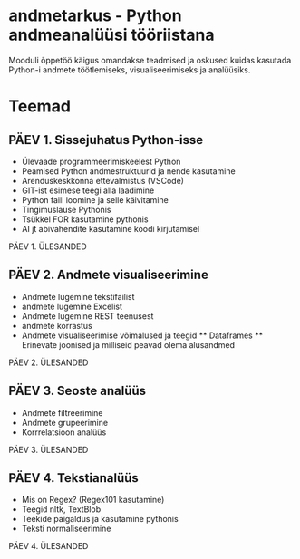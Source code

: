 # andmetarkus - Python andmeanalüüsi tööriistana 

Mooduli õppetöö käigus omandakse teadmised ja oskused kuidas kasutada Python-i andmete töötlemiseks, visualiseerimiseks ja analüüsiks. 

# Teemad

## PÄEV 1. Sissejuhatus Python-isse

* Ülevaade programmeerimiskeelest Python
* Peamised Python andmestruktuurid ja nende kasutamine
* Arenduskeskkonna ettevalmistus (VSCode)
* GIT-ist esimese teegi alla laadimine
* Python faili loomine ja selle käivitamine
* Tingimuslause Pythonis
* Tsükkel FOR kasutamine pythonis
* AI jt abivahendite kasutamine koodi kirjutamisel 

PÄEV 1. ÜLESANDED


## PÄEV 2. Andmete visualiseerimine

* Andmete lugemine tekstifailist
* andmete lugemine Excelist
* Andmete lugemine REST teenusest  
* andmete korrastus
* Andmete visualiseerimise võimalused ja teegid
** Dataframes
** Erinevate joonised ja milliseid peavad olema alusandmed

PÄEV 2. ÜLESANDED

## PÄEV 3. Seoste analüüs 

* Andmete filtreerimine
* Andmete grupeerimine
* Korrrelatsioon analüüs

PÄEV 3. ÜLESANDED
  
## PÄEV 4. Tekstianalüüs 

* Mis on Regex? (Regex101 kasutamine)
* Teegid nltk, TextBlob
* Teekide paigaldus ja kasutamine pythonis
* Teksti normaliseerimine

PÄEV 4. ÜLESANDED
